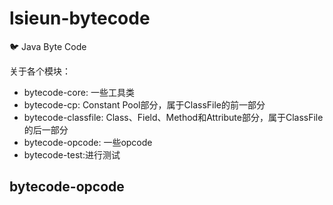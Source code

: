 # lsieun-bytecode

:bird: Java Byte Code

关于各个模块：

- bytecode-core: 一些工具类
- bytecode-cp: Constant Pool部分，属于ClassFile的前一部分
- bytecode-classfile: Class、Field、Method和Attribute部分，属于ClassFile的后一部分
- bytecode-opcode: 一些opcode
- bytecode-test:进行测试

## bytecode-opcode


